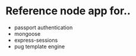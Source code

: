 # Reference node app for..
- passport authentication
- mongoose
- express-sessions
- pug template engine
